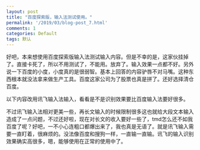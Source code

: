 ```yaml
---
layout: post
title: "百度探索版，输入法测试使用。"
permalink: '/2019/03/blog-post_7.html'
comments: 1
categories: Default
tags: 默认
---
```

好吧，本来想使用百度探索版输入法测试输入内容。但是不幸的是，这家伙挂掉了。直接卡死了，所以不用测试了，不能用。放弃了。输入效果一点都不好。另外说一下百度的小度，小度真的是很弱智。基本上回答的内容驴唇不对马嘴。这种东西根本就没法拿来做生产工具。百度这家公司为了股票也真是拼了。还好选择清仓百度。

以下内容改用讯飞输入法输入，看看是不是识别效果要比百度输入法要好很多。

不过讯飞输入法相对更美一些，再长文输入的时候限制很多这也就给大段文本输入造成了一点问题，不过还好啦，现在对长文的收入要好一些了，tmd怎么还不如我百度了呢？好吧，一不小心连粗口都爆出来了，我也真是无语了。就是讯飞输入需要一直盯着，很麻烦的。没法像百度和搜狗一样，一直输一直输。讯飞的输入识别效果确实高很多，嗯，能够使用在正常的使用中了。